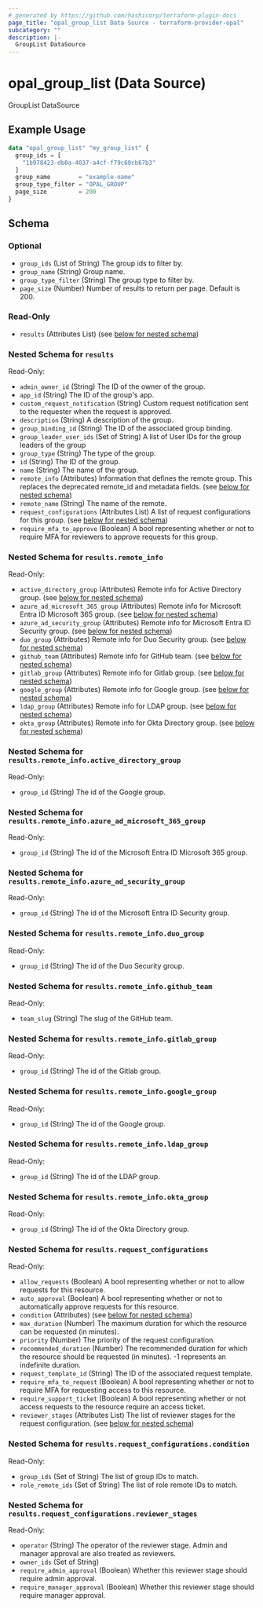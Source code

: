 ```yaml
---
# generated by https://github.com/hashicorp/terraform-plugin-docs
page_title: "opal_group_list Data Source - terraform-provider-opal"
subcategory: ""
description: |-
  GroupList DataSource
---
```


# opal_group_list (Data Source)

GroupList DataSource

## Example Usage

```terraform
data "opal_group_list" "my_group_list" {
  group_ids = [
    "1b978423-db0a-4037-a4cf-f79c60cb67b3"
  ]
  group_name        = "example-name"
  group_type_filter = "OPAL_GROUP"
  page_size         = 200
}
```

<!-- schema generated by tfplugindocs -->
## Schema

### Optional

- `group_ids` (List of String) The group ids to filter by.
- `group_name` (String) Group name.
- `group_type_filter` (String) The group type to filter by.
- `page_size` (Number) Number of results to return per page. Default is 200.

### Read-Only

- `results` (Attributes List) (see [below for nested schema](#nestedatt--results))

<a id="nestedatt--results"></a>
### Nested Schema for `results`

Read-Only:

- `admin_owner_id` (String) The ID of the owner of the group.
- `app_id` (String) The ID of the group's app.
- `custom_request_notification` (String) Custom request notification sent to the requester when the request is approved.
- `description` (String) A description of the group.
- `group_binding_id` (String) The ID of the associated group binding.
- `group_leader_user_ids` (Set of String) A list of User IDs for the group leaders of the group
- `group_type` (String) The type of the group.
- `id` (String) The ID of the group.
- `name` (String) The name of the group.
- `remote_info` (Attributes) Information that defines the remote group. This replaces the deprecated remote_id and metadata fields. (see [below for nested schema](#nestedatt--results--remote_info))
- `remote_name` (String) The name of the remote.
- `request_configurations` (Attributes List) A list of request configurations for this group. (see [below for nested schema](#nestedatt--results--request_configurations))
- `require_mfa_to_approve` (Boolean) A bool representing whether or not to require MFA for reviewers to approve requests for this group.

<a id="nestedatt--results--remote_info"></a>
### Nested Schema for `results.remote_info`

Read-Only:

- `active_directory_group` (Attributes) Remote info for Active Directory group. (see [below for nested schema](#nestedatt--results--remote_info--active_directory_group))
- `azure_ad_microsoft_365_group` (Attributes) Remote info for Microsoft Entra ID Microsoft 365 group. (see [below for nested schema](#nestedatt--results--remote_info--azure_ad_microsoft_365_group))
- `azure_ad_security_group` (Attributes) Remote info for Microsoft Entra ID Security group. (see [below for nested schema](#nestedatt--results--remote_info--azure_ad_security_group))
- `duo_group` (Attributes) Remote info for Duo Security group. (see [below for nested schema](#nestedatt--results--remote_info--duo_group))
- `github_team` (Attributes) Remote info for GitHub team. (see [below for nested schema](#nestedatt--results--remote_info--github_team))
- `gitlab_group` (Attributes) Remote info for Gitlab group. (see [below for nested schema](#nestedatt--results--remote_info--gitlab_group))
- `google_group` (Attributes) Remote info for Google group. (see [below for nested schema](#nestedatt--results--remote_info--google_group))
- `ldap_group` (Attributes) Remote info for LDAP group. (see [below for nested schema](#nestedatt--results--remote_info--ldap_group))
- `okta_group` (Attributes) Remote info for Okta Directory group. (see [below for nested schema](#nestedatt--results--remote_info--okta_group))

<a id="nestedatt--results--remote_info--active_directory_group"></a>
### Nested Schema for `results.remote_info.active_directory_group`

Read-Only:

- `group_id` (String) The id of the Google group.


<a id="nestedatt--results--remote_info--azure_ad_microsoft_365_group"></a>
### Nested Schema for `results.remote_info.azure_ad_microsoft_365_group`

Read-Only:

- `group_id` (String) The id of the Microsoft Entra ID Microsoft 365 group.


<a id="nestedatt--results--remote_info--azure_ad_security_group"></a>
### Nested Schema for `results.remote_info.azure_ad_security_group`

Read-Only:

- `group_id` (String) The id of the Microsoft Entra ID Security group.


<a id="nestedatt--results--remote_info--duo_group"></a>
### Nested Schema for `results.remote_info.duo_group`

Read-Only:

- `group_id` (String) The id of the Duo Security group.


<a id="nestedatt--results--remote_info--github_team"></a>
### Nested Schema for `results.remote_info.github_team`

Read-Only:

- `team_slug` (String) The slug of the GitHub team.


<a id="nestedatt--results--remote_info--gitlab_group"></a>
### Nested Schema for `results.remote_info.gitlab_group`

Read-Only:

- `group_id` (String) The id of the Gitlab group.


<a id="nestedatt--results--remote_info--google_group"></a>
### Nested Schema for `results.remote_info.google_group`

Read-Only:

- `group_id` (String) The id of the Google group.


<a id="nestedatt--results--remote_info--ldap_group"></a>
### Nested Schema for `results.remote_info.ldap_group`

Read-Only:

- `group_id` (String) The id of the LDAP group.


<a id="nestedatt--results--remote_info--okta_group"></a>
### Nested Schema for `results.remote_info.okta_group`

Read-Only:

- `group_id` (String) The id of the Okta Directory group.



<a id="nestedatt--results--request_configurations"></a>
### Nested Schema for `results.request_configurations`

Read-Only:

- `allow_requests` (Boolean) A bool representing whether or not to allow requests for this resource.
- `auto_approval` (Boolean) A bool representing whether or not to automatically approve requests for this resource.
- `condition` (Attributes) (see [below for nested schema](#nestedatt--results--request_configurations--condition))
- `max_duration` (Number) The maximum duration for which the resource can be requested (in minutes).
- `priority` (Number) The priority of the request configuration.
- `recommended_duration` (Number) The recommended duration for which the resource should be requested (in minutes). -1 represents an indefinite duration.
- `request_template_id` (String) The ID of the associated request template.
- `require_mfa_to_request` (Boolean) A bool representing whether or not to require MFA for requesting access to this resource.
- `require_support_ticket` (Boolean) A bool representing whether or not access requests to the resource require an access ticket.
- `reviewer_stages` (Attributes List) The list of reviewer stages for the request configuration. (see [below for nested schema](#nestedatt--results--request_configurations--reviewer_stages))

<a id="nestedatt--results--request_configurations--condition"></a>
### Nested Schema for `results.request_configurations.condition`

Read-Only:

- `group_ids` (Set of String) The list of group IDs to match.
- `role_remote_ids` (Set of String) The list of role remote IDs to match.


<a id="nestedatt--results--request_configurations--reviewer_stages"></a>
### Nested Schema for `results.request_configurations.reviewer_stages`

Read-Only:

- `operator` (String) The operator of the reviewer stage. Admin and manager approval are also treated as reviewers.
- `owner_ids` (Set of String)
- `require_admin_approval` (Boolean) Whether this reviewer stage should require admin approval.
- `require_manager_approval` (Boolean) Whether this reviewer stage should require manager approval.
